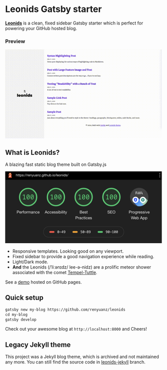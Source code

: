 # Leonids Gatsby starter

**[Leonids](http://renyuanz.github.io/leonids)** is a clean, fixed sidebar Gatsby starter which is perfect for powering your GitHub hosted blog.

### Preview

![theme-preview](./content/assets/theme-preview.gif)

## What is Leonids?

A blazing fast static blog theme built on Gatsby.js

![lighthouse-performance](./content/assets/lighthouse-performance.png)

- Responsive templates. Looking good on any viewport.
- Fixed sidebar to provide a good navigation experience while reading.
- Light/Dark mode.
- **And** the Leonids (/ˈliːənɪdz/ lee-ə-nidz) are a prolific meteor shower associated with the comet [Tempel-Tuttle](https://en.wikipedia.org/wiki/55P/Tempel%E2%80%93Tuttle).

See a [demo](http://renyuanz.github.io/leonids/) hosted on GitHub pages.

## Quick setup

```
gatsby new my-blog https://github.com/renyuanz/leonids
cd my-blog
gatsby develop
```

Check out your awesome blog at `http://localhost:8000` and Cheers!

## Legacy Jekyll theme

This project was a Jekyll blog theme, which is archived and not maintained any more. You can still find the source code in [leonids-jekyll](https://github.com/renyuanz/leonids/tree/leonids-jekyll) branch.
